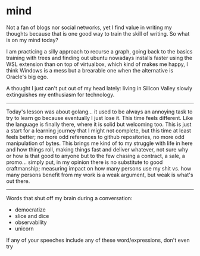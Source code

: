 # mind

Not a fan of blogs nor social networks, yet I find value in writing my thoughts because that is one good way to train the skill of writing.
So what is on my mind today?

I am practicing a silly approach to recurse a graph, going back to the basics training with trees and finding out ubuntu nowadays installs faster using the WSL extension than on top of virtualbox, which kind of makes me happy, I think Windows is a mess but a brearable one when the alternative is Oracle's big ego.

A thought I just can't put out of my head lately: living in Silicon Valley slowly extinguishes my enthusiasm for technology.

<hr>

Today's lesson was about golang... it used to be always an annoying task to try to learn go because eventually I just lose it. This time feels different. Like the language is finally there, where it is solid but welcoming too. This is just a start for a learning journey that I might not complete, but this time at least feels better; no more odd references to github repositories, no more odd manipulation of bytes. This brings me kind of to my struggle with life in here and how things roll, making things fast and deliver whatever, not sure why or how is that good to anyone but to the few chasing a contract, a sale, a promo... simply put, in my opinion there is no substitute to good craftmanship; measuring impact on how many persons use my shit vs. how many persons benefit from my work is a weak argument, but weak is what's out there.

<hr>

Words that shut off my brain during a conversation:

* democratize
* slice and dice
* observability
* unicorn

If any of your speeches include any of these word/expressions, don't even try 
